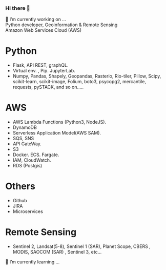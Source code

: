### Hi there 👋
🔭 I’m currently working on ... <br>
Python developer, Geoinformation & Remote Sensing <br>
Amazon Web Services Cloud (AWS)

# Python
- Flask, API REST, graphQL.
- Virtual env. , Pip. JupyterLab.
- Numpy, Pandas, Shapely, Geopandas, Rasterio, Rio-tiler, Pillow, Scipy, scikit-learn, scikit-image, Folium, boto3, psycopg2, mercantile, requests, pySTACK, and so on.....

# AWS
- AWS Lambda Functions (Python3, NodeJS).
- DynamoDB
- Serverless Application Model(AWS SAM).
- SQS, SNS
- API GateWay.
- S3
- Docker. ECS. Fargate.
- IAM, CloudWatch.
- RDS (Postgis)

# Others
- Github
- JIRA
- Microservices


# Remote Sensing
- Sentinel 2, Landsat(5-8), Sentinel 1 (SAR), Planet Scope, CBERS , MODIS, SAOCOM (SAR) , Sentinel 3, etc...


🌱 I’m currently learning ...

<!--
**Fernigithub/Fernigithub** is a ✨ _special_ ✨ repository because its `README.md` (this file) appears on your GitHub profile.

Here are some ideas to get you started:

- 🔭 I’m currently working on ...
- 🌱 I’m currently learning ...
- 👯 I’m looking to collaborate on ...
- 🤔 I’m looking for help with ...
- 💬 Ask me about ...
- 📫 How to reach me: ...
- 😄 Pronouns: ...
- ⚡ Fun fact: ...
-->

